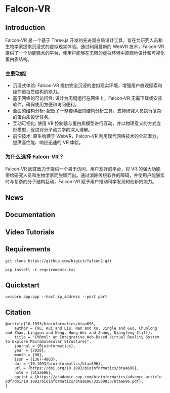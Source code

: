 # Falcon-VR
## Introduction

Falcon-VR 是一个基于 Three.js 开发的先进蛋白质设计工具，旨在为研究人员和生物学家提供沉浸式的虚拟现实体验。通过利用最新的 WebVR 技术，Falcon-VR 提供了一个功能强大的平台，使用户能够在无限的虚拟环境中直观地设计和可视化蛋白质结构。

### 主要功能
* 沉浸式体验: Falcon-VR 提供完全沉浸的虚拟现实环境，增强用户直观探索和操作蛋白质结构的能力。
* 基于网络的可访问性: 设计为无缝运行在网络上，Falcon-VR 无需下载或安装软件，确保使用方便和访问便利。
* 全面的结构分析: 配备了一整套详细的结构分析工具，支持研究人员执行复杂的蛋白质设计任务。
* 互动可视化: 使用 VR 控制器与蛋白质模型进行互动，并以物理意义的方式变形模型，促进对分子动力学的深入理解。
* 前沿技术: 原生构建于 WebVR，Falcon-VR 利用现代网络技术的全部潜力，提供高性能、响应迅速的 VR 体验。

### 为什么选择 Falcon-VR？
Falcon-VR 因其致力于提供一个易于访问、用户友好的平台，将 VR 的强大功能带给研究人员和生物学家而脱颖而出。通过消除传统软件的障碍，并使用户能够实时与复杂的分子结构互动，Falcon-VR 赋予用户推动科学发现和创新的能力。

## News


## Documentation


## Video Tutorials


## Requirements
```
git clone https://github.com/bigict/falcon2.git
```

```
pip install -r requirements.txt
```

## Quickstart
```
uvicorn app:app --host ip_address --port port
```

## Citation
```
@article{10.1093/bioinformatics/btaa696,
    author = {Xu, Kui and Liu, Nan and Xu, Jingle and Guo, Chunlong and Zhao, Lingyun and Wang, Hong-Wei and Zhang, Qiangfeng Cliff},
    title = "{VRmol: an Integrative Web-Based Virtual Reality System to Explore Macromolecular Structure}",
    journal = {Bioinformatics},
    year = {2020},
    month = {08},
    issn = {1367-4803},
    doi = {10.1093/bioinformatics/btaa696},
    url = {https://doi.org/10.1093/bioinformatics/btaa696},
    note = {btaa696},
    eprint = {https://academic.oup.com/bioinformatics/advance-article-pdf/doi/10.1093/bioinformatics/btaa696/33560033/btaa696.pdf},
}
```